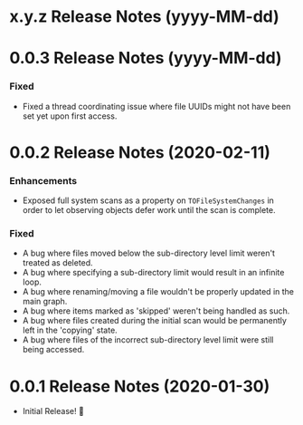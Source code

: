 x.y.z Release Notes (yyyy-MM-dd)
=============================================================

0.0.3 Release Notes (yyyy-MM-dd)
=============================================================

### Fixed

* Fixed a thread coordinating issue where file UUIDs might not have
    been set yet upon first access.

0.0.2 Release Notes (2020-02-11)
=============================================================

### Enhancements

* Exposed full system scans as a property on `TOFileSystemChanges` in order to let
    observing objects defer work until the scan is complete.

### Fixed

* A bug where files moved below the sub-directory level limit weren't treated as deleted.
* A bug where specifying a sub-directory limit would result in an infinite loop.
* A bug where renaming/moving a file wouldn't be properly updated in the main graph.
* A bug where items marked as 'skipped' weren't being handled as such.
* A bug where files created during the initial scan would be permanently left in the 'copying' state.
* A bug where files of the incorrect sub-directory level limit were still being accessed.

0.0.1 Release Notes (2020-01-30)
=============================================================

* Initial Release! 🎉
